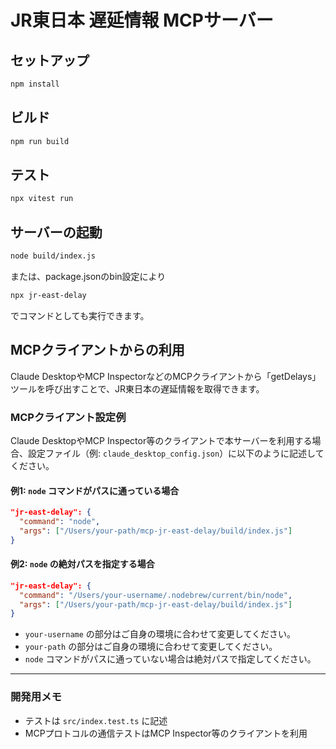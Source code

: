 # JR東日本 遅延情報 MCPサーバー

## セットアップ

```sh
npm install
```

## ビルド

```sh
npm run build
```

## テスト

```sh
npx vitest run
```

## サーバーの起動

```sh
node build/index.js
```

または、package.jsonのbin設定により

```sh
npx jr-east-delay
```

でコマンドとしても実行できます。

## MCPクライアントからの利用

Claude DesktopやMCP InspectorなどのMCPクライアントから「getDelays」ツールを呼び出すことで、JR東日本の遅延情報を取得できます。

### MCPクライアント設定例

Claude DesktopやMCP Inspector等のクライアントで本サーバーを利用する場合、設定ファイル（例: `claude_desktop_config.json`）に以下のように記述してください。

#### 例1: `node` コマンドがパスに通っている場合

```json
"jr-east-delay": {
  "command": "node",
  "args": ["/Users/your-path/mcp-jr-east-delay/build/index.js"]
}
```

#### 例2: `node` の絶対パスを指定する場合

```json
"jr-east-delay": {
  "command": "/Users/your-username/.nodebrew/current/bin/node",
  "args": ["/Users/your-path/mcp-jr-east-delay/build/index.js"]
}
```

- `your-username` の部分はご自身の環境に合わせて変更してください。
- `your-path` の部分はご自身の環境に合わせて変更してください。
- `node` コマンドがパスに通っていない場合は絶対パスで指定してください。

---

### 開発用メモ
- テストは `src/index.test.ts` に記述
- MCPプロトコルの通信テストはMCP Inspector等のクライアントを利用
